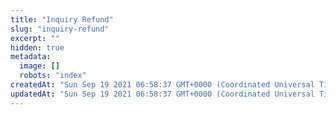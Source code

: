 ```yaml
---
title: "Inquiry Refund"
slug: "inquiry-refund"
excerpt: ""
hidden: true
metadata: 
  image: []
  robots: "index"
createdAt: "Sun Sep 19 2021 06:58:37 GMT+0000 (Coordinated Universal Time)"
updatedAt: "Sun Sep 19 2021 06:58:37 GMT+0000 (Coordinated Universal Time)"
---
```

